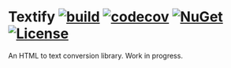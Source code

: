 # Textify [![build](https://github.com/matteocontrini/Textify/workflows/Build%20and%20tests/badge.svg)](https://github.com/matteocontrini/Textify/actions) [![codecov](https://codecov.io/gh/matteocontrini/Textify/branch/master/graph/badge.svg)](https://codecov.io/gh/matteocontrini/Textify) [![NuGet](https://img.shields.io/nuget/v/Textify?color=success)](https://www.nuget.org/packages/Textify) [![License](https://img.shields.io/github/license/matteocontrini/Textify?color=success)](https://github.com/matteocontrini/Textify/blob/master/LICENSE)

An HTML to text conversion library. Work in progress.
